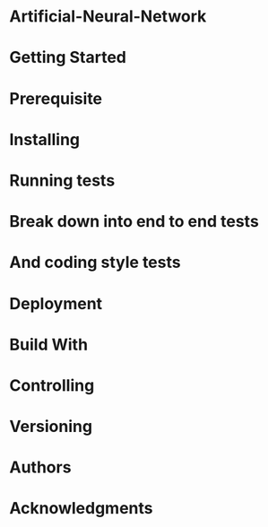 # Artificial-Neural-Network
# Getting Started
# Prerequisite
# Installing
# Running tests
# Break down into end to end tests
# And coding style tests
# Deployment
# Build With
# Controlling
# Versioning
# Authors
# Acknowledgments
